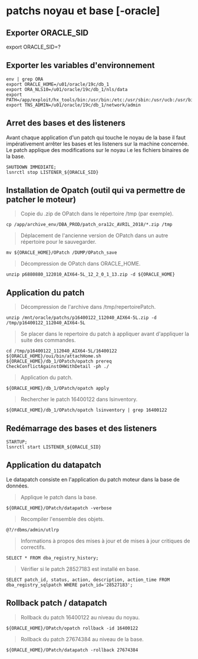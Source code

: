 # patchs noyau et base [-oracle]

## Exporter ORACLE_SID

export ORACLE_SID=?

## Exporter les variables d'environnement

```
env | grep ORA
export ORACLE_HOME=/u01/oracle/19c/db_1
export ORA_NLS10=/u01/oracle/19c/db_1/nls/data
export PATH=/app/exploit/hx_tools/bin:/usr/bin:/etc:/usr/sbin:/usr/ucb:/usr/bin/X11:/sbin:/usr/java5/jre/bin:/usr/java5/bin:/u01/oracle/12c/db_1/bin:.:/u01/oracle/agent/agent_13.2.0.0.0/bin
export TNS_ADMIN=/u01/oracle/19c/db_1/network/admin
```

## Arret des bases et des listeners

Avant chaque application d'un patch qui touche le noyau de la base il faut impérativement arrêter les bases et les listeners sur la machine concernée. Le patch applique des modifications sur le noyau i.e les fichiers binaires de la base.

```
SHUTDOWN IMMEDIATE;
lsnrctl stop LISTENER_${ORACLE_SID}
```

## Installation de Opatch (outil qui va permettre de patcher le moteur)

> Copie du .zip de OPatch dans le répertoire /tmp (par exemple).

```
cp /app/archive_env/DBA_PROD/patch_ora12c_AVRIL_2018/*.zip /tmp
```

> Déplacement de l'ancienne version de OPatch dans un autre répertoire pour le sauvegarder.

```
mv ${ORACLE_HOME}/OPatch /DUMP/OPatch_save
```

> Décompression de OPatch dans ORACLE_HOME.

```
unzip p6880880_122010_AIX64-5L_12_2_0_1_13.zip -d ${ORACLE_HOME}
```

## Application du patch

> Décompression de l'archive dans /tmp/repertoirePatch.

```
unzip /mnt/oracle/patchs/p16400122_112040_AIX64-5L.zip -d /tmp/p16400122_112040_AIX64-5L
```

> Se placer dans le repertoire du patch à appliquer avant d'appliquer la suite des commandes.

```
cd /tmp/p16400122_112040_AIX64-5L/16400122
${ORACLE_HOME}/oui/bin/attachHome.sh
${ORACLE_HOME}/db_1/OPatch/opatch prereq CheckConflictAgainstOHWithDetail -ph ./
```

> Application du patch.

```
${ORACLE_HOME}/db_1/OPatch/opatch apply
```

> Rechercher le patch 16400122 dans lsinventory.

```
${ORACLE_HOME}/db_1/OPatch/opatch lsinventory | grep 16400122
```

## Redémarrage des bases et des listeners

```
STARTUP;
lsnrctl start LISTENER_${ORACLE_SID}
```

## Application du datapatch

Le datapatch consiste en l'application du patch moteur dans la base de données.

> Applique le patch dans la base.

```
${ORACLE_HOME}/OPatch/datapatch -verbose
```

> Recompiler l'ensemble des objets.

```
@?/rdbms/admin/utlrp
```

> Informations à propos des mises à jour et de mises à jour critiques de correctifs.

```
SELECT * FROM dba_registry_history;
```

> Vérifier si le patch 28527183 est installé en base.

```
SELECT patch_id, status, action, description, action_time FROM dba_registry_sqlpatch WHERE patch_id='28527183';
```

## Rollback patch / datapatch

> Rollback du patch 16400122 au niveau du noyau.

```
${ORACLE_HOME}/OPatch/opatch rollback -id 16400122
```

> Rollback du patch 27674384 au niveau de la base.

```
${ORACLE_HOME}/OPatch/datapatch -rollback 27674384
```